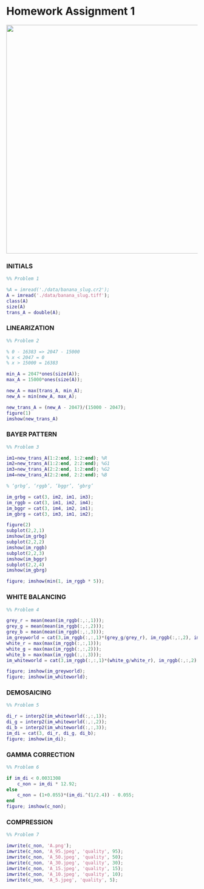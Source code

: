 # Homework Assignment 1

<p align='center'>
  <img src='https://github.com/eunjeeee/matlab/blob/gh-pages/compression/A.png' width="600px">

### INITIALS
```matlab
%% Problem 1

%A = imread('./data/banana_slug.cr2');
A = imread('./data/banana_slug.tiff');
class(A)
size(A)
trans_A = double(A);
```

### LINEARIZATION
```matlab
%% Problem 2

% 0 - 16383 => 2047 - 15000
% x < 2047 = 0
% x > 15000 = 16383

min_A = 2047*ones(size(A));
max_A = 15000*ones(size(A));

new_A = max(trans_A, min_A);
new_A = min(new_A, max_A);

new_trans_A = (new_A - 2047)/(15000 - 2047);
figure(1)
imshow(new_trans_A)
```

### BAYER PATTERN
```matlab
%% Problem 3

im1=new_trans_A(1:2:end, 1:2:end); %R
im2=new_trans_A(1:2:end, 2:2:end); %G1
im3=new_trans_A(2:2:end, 1:2:end); %G2
im4=new_trans_A(2:2:end, 2:2:end); %B

% ‘grbg’, ‘rggb’, ‘bggr’, ‘gbrg’

im_grbg = cat(3, im2, im1, im3); 
im_rggb = cat(3, im1, im2, im4); 
im_bggr = cat(3, im4, im2, im1); 
im_gbrg = cat(3, im3, im1, im2); 

figure(2)
subplot(2,2,1)
imshow(im_grbg)
subplot(2,2,2)
imshow(im_rggb)
subplot(2,2,3)
imshow(im_bggr)
subplot(2,2,4)
imshow(im_gbrg)

figure; imshow(min(1, im_rggb * 5));
```

### WHITE BALANCING
```matlab
%% Problem 4

grey_r = mean(mean(im_rggb(:,:,1)));
grey_g = mean(mean(im_rggb(:,:,2)));
grey_b = mean(mean(im_rggb(:,:,3)));
im_greyworld = cat(3,im_rggb(:,:,1)*(grey_g/grey_r), im_rggb(:,:,2), im_rggb(:,:,3)*(grey_g/grey_b));
white_r = max(max(im_rggb(:,:,1)));
white_g = max(max(im_rggb(:,:,2)));
white_b = max(max(im_rggb(:,:,3)));
im_whiteworld = cat(3,im_rggb(:,:,1)*(white_g/white_r), im_rggb(:,:,2), im_rggb(:,:,3)*(white_g/white_b));

figure; imshow(im_greyworld);
figure; imshow(im_whiteworld);
```

### DEMOSAICING
```matlab
%% Problem 5

di_r = interp2(im_whiteworld(:,:,1));
di_g = interp2(im_whiteworld(:,:,2));
di_b = interp2(im_whiteworld(:,:,3));
im_di = cat(3, di_r, di_g, di_b);
figure; imshow(im_di);
```

### GAMMA CORRECTION
```matlab
%% Problem 6

if im_di < 0.0031308
    c_non = im_di * 12.92;
else 
    c_non = (1+0.055)*(im_di.^(1/2.4)) - 0.055;
end
figure; imshow(c_non);
```

### COMPRESSION
```matlab
%% Problem 7

imwrite(c_non, 'A.png');
imwrite(c_non, 'A_95.jpeg', 'quality', 95);
imwrite(c_non, 'A_50.jpeg', 'quality', 50);
imwrite(c_non, 'A_30.jpeg', 'quality', 30);
imwrite(c_non, 'A_15.jpeg', 'quality', 15);
imwrite(c_non, 'A_10.jpeg', 'quality', 10);
imwrite(c_non, 'A_5.jpeg', 'quality', 5);
```

